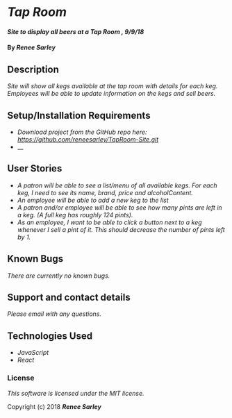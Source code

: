 # _Tap Room_

#### _Site to display all beers at a Tap Room , 9/9/18_

#### By _**Renee Sarley**_

## Description

_Site will show all kegs available at the tap room with details for each keg. Employees will be able to update information on the kegs and sell beers._


## Setup/Installation Requirements

* _Download project from the GitHub repo here: https://github.com/reneesarley/TapRoom-Site.git_
* __

## User Stories

* _A patron will be able to see a list/menu of all available kegs. For each keg, I need to see its name, brand, price and alcoholContent._
* _An employee will be able to add a new keg to the list_
* _A patron and/or employee will be able to see how many pints are left in a keg. (A full keg has roughly 124 pints)._
* _As an employee, I want to be able to click a button next to a keg whenever I sell a pint of it. This should decrease the number of pints left by 1._

## Known Bugs

_There are currently no known bugs._

## Support and contact details

_Please email with any questions._

## Technologies Used

* _JavaScript_
* _React_

### License

*This software is licensed under the MIT license.*

Copyright (c) 2018 **_Renee Sarley_**

